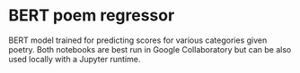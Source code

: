 # BERT poem regressor
BERT model trained for predicting scores for various categories given poetry. Both notebooks are best run in Google Collaboratory but can be also used locally with a Jupyter runtime.

